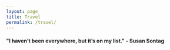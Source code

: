 ```yaml
---
layout: page
title: Travel
permalink: /travel/
---
```


<link rel="stylesheet" href="/assets/css/style.css">
<h4>"I haven’t been everywhere, but it’s on my list." - Susan Sontag</h4>
<!--The div element for the map -->
<div id="map"></div>
<!-- Replace the value of the key parameter with your own API key. -->
<script src="https://ajax.googleapis.com/ajax/libs/jquery/3.4.1/jquery.min.js"></script>
<script src="https://developers.google.com/maps/documentation/javascript/examples/markerclusterer/markerclustererplus@4.0.1.min.js"></script>
<script async defer src="https://maps.googleapis.com/maps/api/js?key=AIzaSyD5zz1ag4UQvBIYHfy0b1uLLt4QWnkygJE&callback=initMap"></script>
<script>
    // Initialize and add the map
    function initMap() {
        // The location of Seattle
        var frankfurt = {lat: 50.1109, lng: 8.6821};
        // The map, centered at Seattle
        var mapOptions = {
            zoom: 3, 
            center: frankfurt
        }
        var map = new google.maps.Map(
        document.getElementById('map'), mapOptions);
        var geocoder = new google.maps.Geocoder();
        $.getJSON("/cities.json", function(cities) {
            var markers = cities.map(function(city, i) {
                        var latlng = { lat: parseFloat(city.latlng[0]), lng: parseFloat(city.latlng[1])};                   
                        var imageString = `<span>${city.name.replace(/\_/g, ' ')}</span><br><img class='city-image' src='/assets/img/${city.name}.JPG'/>`;
                        var imagewindow = new google.maps.InfoWindow({
                            content: imageString
                        });
                        var marker = new google.maps.Marker({
                            map: map,
                            position: latlng,
                            title: city.name,
                        });
                        imagewindow.open(map, marker);
                        marker.addListener('click', function() {
                            imagewindow.open(map, marker);
                        });
                        return marker;
                    });            
            var markerCluster = new MarkerClusterer(map, markers,
                    {imagePath: 'https://developers.google.com/maps/documentation/javascript/examples/markerclusterer/m'});
        });          
    }
</script>